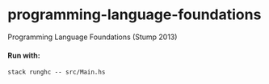 # programming-language-foundations
Programming Language Foundations (Stump 2013)

#### Run with:
`stack runghc -- src/Main.hs`
